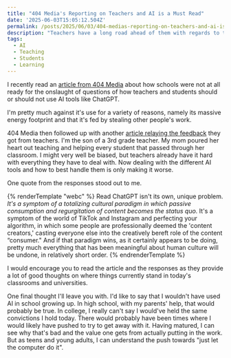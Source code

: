 ```yaml
---
title: "404 Media's Reporting on Teachers and AI is a Must Read"
date: '2025-06-03T15:05:12.504Z'
permalink: /posts/2025/06/03/404-medias-reporting-on-teachers-and-ai-is-a-must-read/index.html
description: "Teachers have a long road ahead of them with regards to the latest AI technologies."
tags:
  - AI
  - Teaching
  - Students
  - Learning
---
```

I recently read an [article from 404 Media](https://www.404media.co/american-schools-were-deeply-unprepared-for-chatgpt-public-records-show/) about how schools were not at all ready for the onslaught of questions of how teachers and students should or should not use AI tools like ChatGPT.
<!-- excerpt -->

I'm pretty much against it's use for a variety of reasons, namely its massive energy footprint and that it's fed by stealing other people's work.

404 Media then followed up with another [article relaying the feedback](https://www.404media.co/teachers-are-not-ok-ai-chatgpt/) they got from teachers. I'm the son of a 3rd grade teacher. My mom poured her heart out teaching and helping every student that passed through her classroom. I might very well be biased, but teachers already have it hard with everything they have to deal with. Now dealing with the different AI tools and how to best handle them is only making it worse.

One quote from the responses stood out to me.

{% renderTemplate "webc" %}
<quote-link-block source="Nathan Schmidt, University Lecturer, managing editor at Gamers With Glasses" href="https://www.gamerswithglasses.com/">Read
  ChatGPT isn't its own, unique problem. <em>It's a symptom of a totalizing cultural paradigm in which passive consumption and regurgitation of content becomes the status quo.</em> It's a symptom of the world of TikTok and Instagram and perfecting your algorithm, in which some people are professionally deemed the 'content creators,' casting everyone else into the creatively bereft role of the content “consumer." And if that paradigm wins, as it certainly appears to be doing, pretty much everything that has been meaningful about human culture will be undone, in relatively short order.
</quote-link-block>
{% endrenderTemplate %}

I would encourage you to read the article and the responses as they provide a lot of good thoughts on where things currently stand in today's classrooms and universities.

One final thought I'll leave you with. I'd like to say that I wouldn't have used AI in school growing up. In high school, with my parents' help, that would probably be true. In college, I really can't say I would've held the same convictions I hold today. There would probably have been times where I would likely have pushed to try to get away with it. Having matured, I can see why that's bad and the value one gets from actually putting in the work. But as teens and young adults, I can understand the push towards "just let the computer do it".